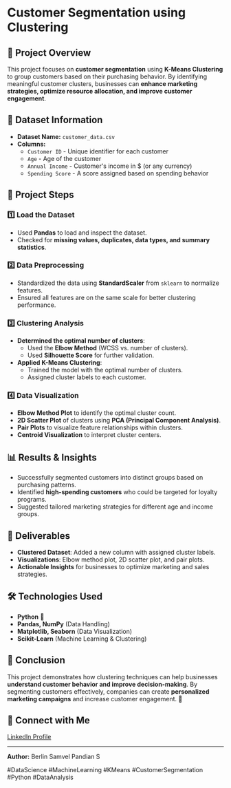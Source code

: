 # Customer Segmentation using Clustering

## 📌 Project Overview
This project focuses on **customer segmentation** using **K-Means Clustering** to group customers based on their purchasing behavior. By identifying meaningful customer clusters, businesses can **enhance marketing strategies, optimize resource allocation, and improve customer engagement**.

## 📂 Dataset Information
- **Dataset Name:** `customer_data.csv`
- **Columns:**
  - `Customer ID` - Unique identifier for each customer
  - `Age` - Age of the customer
  - `Annual Income` - Customer's income in $ (or any currency)
  - `Spending Score` - A score assigned based on spending behavior

## 🔹 Project Steps

### 1️⃣ Load the Dataset
- Used **Pandas** to load and inspect the dataset.
- Checked for **missing values, duplicates, data types, and summary statistics**.

### 2️⃣ Data Preprocessing
- Standardized the data using **StandardScaler** from `sklearn` to normalize features.
- Ensured all features are on the same scale for better clustering performance.

### 3️⃣ Clustering Analysis
- **Determined the optimal number of clusters**:
  - Used the **Elbow Method** (WCSS vs. number of clusters).
  - Used **Silhouette Score** for further validation.
- **Applied K-Means Clustering**:
  - Trained the model with the optimal number of clusters.
  - Assigned cluster labels to each customer.

### 4️⃣ Data Visualization
- **Elbow Method Plot** to identify the optimal cluster count.
- **2D Scatter Plot** of clusters using **PCA (Principal Component Analysis)**.
- **Pair Plots** to visualize feature relationships within clusters.
- **Centroid Visualization** to interpret cluster centers.

## 📊 Results & Insights
- Successfully segmented customers into distinct groups based on purchasing patterns.
- Identified **high-spending customers** who could be targeted for loyalty programs.
- Suggested tailored marketing strategies for different age and income groups.

## 📁 Deliverables
- **Clustered Dataset**: Added a new column with assigned cluster labels.
- **Visualizations**: Elbow method plot, 2D scatter plot, and pair plots.
- **Actionable Insights** for businesses to optimize marketing and sales strategies.

## 🛠 Technologies Used
- **Python** 🐍
- **Pandas, NumPy** (Data Handling)
- **Matplotlib, Seaborn** (Data Visualization)
- **Scikit-Learn** (Machine Learning & Clustering)

## 📌 Conclusion
This project demonstrates how clustering techniques can help businesses **understand customer behavior and improve decision-making**. By segmenting customers effectively, companies can create **personalized marketing campaigns** and increase customer engagement. 🚀

## 🔗 Connect with Me
[LinkedIn Profile](https://www.linkedin.com/in/berlin-samvel-pandian-s)  

---
**Author:** Berlin Samvel Pandian S

#DataScience #MachineLearning #KMeans #CustomerSegmentation #Python #DataAnalysis

